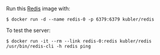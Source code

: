 Run this [Redis][] image with:

    $ docker run -d --name redis-0 -p 6379:6379 kubler/redis

To test the server:

    $ docker run -it --rm --link redis-0:redis kubler/redis /usr/bin/redis-cli -h redis ping

[Redis]: http://redis.io/
